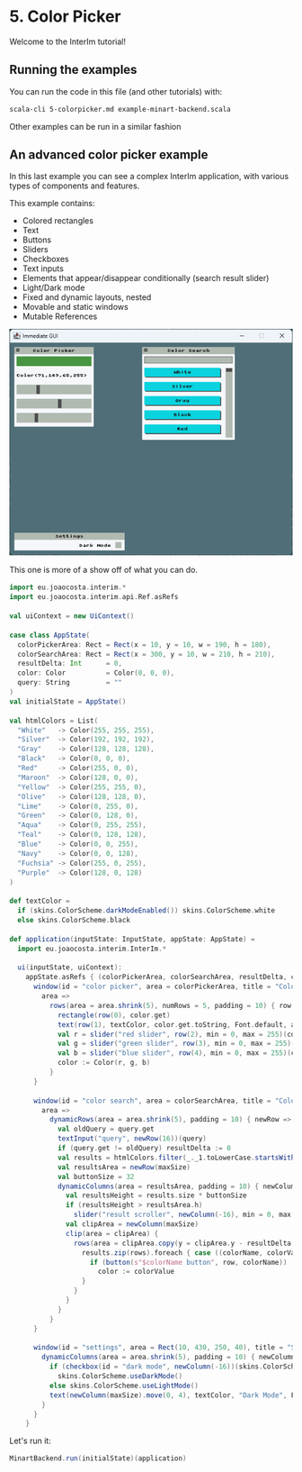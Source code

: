 # 5. Color Picker

Welcome to the InterIm tutorial!

## Running the examples

You can run the code in this file (and other tutorials) with:

```bash
scala-cli 5-colorpicker.md example-minart-backend.scala
```

Other examples can be run in a similar fashion

## An advanced color picker example

In this last example you can see a complex InterIm application, with various types of components and features.

This example contains:
 - Colored rectangles
 - Text
 - Buttons
 - Sliders
 - Checkboxes
 - Text inputs
 - Elements that appear/disappear conditionally (search result slider)
 - Light/Dark mode
 - Fixed and dynamic layouts, nested
 - Movable and static windows
 - Mutable References

![Color picker screenshot](assets/colorpicker.png)

This one is more of a show off of what you can do.

```scala
import eu.joaocosta.interim.*
import eu.joaocosta.interim.api.Ref.asRefs

val uiContext = new UiContext()

case class AppState(
  colorPickerArea: Rect = Rect(x = 10, y = 10, w = 190, h = 180),
  colorSearchArea: Rect = Rect(x = 300, y = 10, w = 210, h = 210),
  resultDelta: Int      = 0,
  color: Color          = Color(0, 0, 0),
  query: String         = ""
)
val initialState = AppState()

val htmlColors = List(
  "White"   -> Color(255, 255, 255),
  "Silver"  -> Color(192, 192, 192),
  "Gray"    -> Color(128, 128, 128),
  "Black"   -> Color(0, 0, 0),
  "Red"     -> Color(255, 0, 0),
  "Maroon"  -> Color(128, 0, 0),
  "Yellow"  -> Color(255, 255, 0),
  "Olive"   -> Color(128, 128, 0),
  "Lime"    -> Color(0, 255, 0),
  "Green"   -> Color(0, 128, 0),
  "Aqua"    -> Color(0, 255, 255),
  "Teal"    -> Color(0, 128, 128),
  "Blue"    -> Color(0, 0, 255),
  "Navy"    -> Color(0, 0, 128),
  "Fuchsia" -> Color(255, 0, 255),
  "Purple"  -> Color(128, 0, 128)
)

def textColor =
  if (skins.ColorScheme.darkModeEnabled()) skins.ColorScheme.white
  else skins.ColorScheme.black

def application(inputState: InputState, appState: AppState) =
  import eu.joaocosta.interim.InterIm.*

  ui(inputState, uiContext):
    appState.asRefs { (colorPickerArea, colorSearchArea, resultDelta, color, query) =>
      window(id = "color picker", area = colorPickerArea, title = "Color Picker", movable = true) {
        area =>
          rows(area = area.shrink(5), numRows = 5, padding = 10) { row =>
            rectangle(row(0), color.get)
            text(row(1), textColor, color.get.toString, Font.default, alignLeft, centerVertically)
            val r = slider("red slider", row(2), min = 0, max = 255)(color.get.r)
            val g = slider("green slider", row(3), min = 0, max = 255)(color.get.g)
            val b = slider("blue slider", row(4), min = 0, max = 255)(color.get.b)
            color := Color(r, g, b)
          }
      }

      window(id = "color search", area = colorSearchArea, title = "Color Search", movable = true) {
        area =>
          dynamicRows(area = area.shrink(5), padding = 10) { newRow =>
            val oldQuery = query.get
            textInput("query", newRow(16))(query)
            if (query.get != oldQuery) resultDelta := 0
            val results = htmlColors.filter(_._1.toLowerCase.startsWith(query.get.toLowerCase))
            val resultsArea = newRow(maxSize)
            val buttonSize = 32
            dynamicColumns(area = resultsArea, padding = 10) { newColumn =>
              val resultsHeight = results.size * buttonSize
              if (resultsHeight > resultsArea.h)
                slider("result scroller", newColumn(-16), min = 0, max = resultsHeight - resultsArea.h)(resultDelta)
              val clipArea = newColumn(maxSize)
              clip(area = clipArea) {
                rows(area = clipArea.copy(y = clipArea.y - resultDelta.get, h = resultsHeight), numRows = results.size, padding = 10) { rows =>
                  results.zip(rows).foreach { case ((colorName, colorValue), row) =>
                    if (button(s"$colorName button", row, colorName))
                      color := colorValue
                  }
                }
              }
            }
          }
      }

      window(id = "settings", area = Rect(10, 430, 250, 40), title = "Settings", movable = false) { area =>
        dynamicColumns(area = area.shrink(5), padding = 10) { newColumn =>
          if (checkbox(id = "dark mode", newColumn(-16))(skins.ColorScheme.darkModeEnabled()))
            skins.ColorScheme.useDarkMode()
          else skins.ColorScheme.useLightMode()
          text(newColumn(maxSize).move(0, 4), textColor, "Dark Mode", Font.default, alignRight)
        }
      }
    }
```

Let's run it:

```scala
MinartBackend.run(initialState)(application)
```

